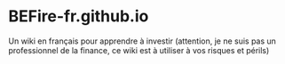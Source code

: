 # BEFire-fr.github.io

Un wiki en français pour apprendre à investir (attention, je ne suis pas un professionnel de la finance, ce wiki est à utiliser à vos risques et périls)
